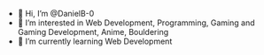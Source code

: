 - 👋 Hi, I’m @DanielB-0
- 👀 I’m interested in Web Development, Programming, Gaming and Gaming Development, Anime, Bouldering
- 🌱 I’m currently learning Web Development

<!---
DanielB-0/DanielB-0 is a ✨ special ✨ repository because its `README.md` (this file) appears on your GitHub profile.
You can click the Preview link to take a look at your changes.
--->
